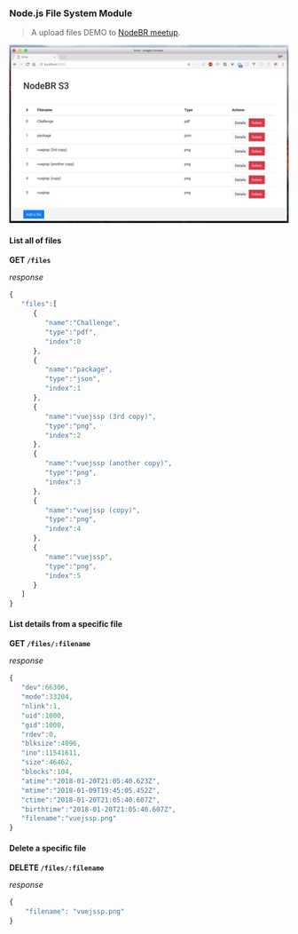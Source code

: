 ### Node.js File System Module

> A upload files DEMO to [NodeBR meetup](https://www.meetup.com/nodebr/events/246613295/).

![screenshot](print.jpeg)

#### List all of files

**GET `/files`**

_response_
```javascript
{
   "files":[
      {
         "name":"Challenge",
         "type":"pdf",
         "index":0
      },
      {
         "name":"package",
         "type":"json",
         "index":1
      },
      {
         "name":"vuejssp (3rd copy)",
         "type":"png",
         "index":2
      },
      {
         "name":"vuejssp (another copy)",
         "type":"png",
         "index":3
      },
      {
         "name":"vuejssp (copy)",
         "type":"png",
         "index":4
      },
      {
         "name":"vuejssp",
         "type":"png",
         "index":5
      }
   ]
}
```

#### List details from a specific file

**GET `/files/:filename`**

_response_
```javascript
{
   "dev":66306,
   "mode":33204,
   "nlink":1,
   "uid":1000,
   "gid":1000,
   "rdev":0,
   "blksize":4096,
   "ino":11541611,
   "size":46462,
   "blocks":104,
   "atime":"2018-01-20T21:05:40.623Z",
   "mtime":"2018-01-09T19:45:05.452Z",
   "ctime":"2018-01-20T21:05:40.607Z",
   "birthtime":"2018-01-20T21:05:40.607Z",
   "filename":"vuejssp.png"
}
```

#### Delete a specific file

**DELETE `/files/:filename`**

_response_
```javascript
{
    "filename": "vuejssp.png"
}
```